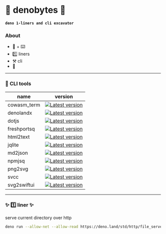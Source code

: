 # 🦕 denobytes 🦕

**`deno 1-liners and cli excavator`**

### About

- 🦕 + ⌨️
- 1️⃣ liners
- ⚒️ cli
- 🔰

------------------------------------------------------------------------

### 💼 **CLI tools**

| name | version|
---|---
| cowasm_term | [![Latest version](https://deno.land/badge/cowasm_term/version)](https://deno.land/x/cowasm_term)
| denolandx | [![Latest version](https://deno.land/badge/denolandx/version)](https://deno.land/x/denolandx)
| dotjs | [![Latest version](https://deno.land/badge/dotjs/version)](https://deno.land/x/dotjs)
| freshportsq | [![Latest version](https://deno.land/badge/freshportsq/version)](https://deno.land/x/freshportsq)
| html2text | [![Latest version](https://deno.land/badge/html2text/version)](https://deno.land/x/html2text)
| jqlite | [![Latest version](https://deno.land/badge/jqlite/version)](https://deno.land/x/jqlite)
| md2json | [![Latest version](https://deno.land/badge/md2json/version)](https://deno.land/x/md2json)
| npmjsq | [![Latest version](https://deno.land/badge/npmjsq/version)](https://deno.land/x/npmjsq)
| png2svg | [![Latest version](https://deno.land/badge/png2svg/version)](https://deno.land/x/png2svg)
| svcc | [![Latest version](https://deno.land/badge/svcc/version)](https://deno.land/x/svcc)
| svg2swiftui | [![Latest version](https://deno.land/badge/svg2swiftui/version)](https://deno.land/x/svg2swiftui)


------------------------------------------------------------------------

### ✨ 1️⃣ liner  ✨

serve current directory over http

```sh
deno run --allow-net --allow-read https://deno.land/std/http/file_server.ts
```

<!--
**denobytes/denobytes** is a ✨ _special_ ✨ repository because its `README.md` (this file) appears on your GitHub profile.

Here are some ideas to get you started:

- 🔭 I’m currently working on ...
- 🌱 I’m currently learning ...
- 👯 I’m looking to collaborate on ...
- 🤔 I’m looking for help with ...
- 💬 Ask me about ...
- 📫 How to reach me: ...
- 😄 Pronouns: ...
- ⚡ Fun fact: ...
-->
